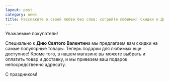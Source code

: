```yaml
---
layout: post
category: news
title: Расскажите о своей любви без слов: согрейте любимых! Скидки к Дню Святого Валентина!
---
```

Уважаемые покупатели!

Специально к **Дню Святого Валентин**а мы предлагаем вам скидки на самые популярные товары. 
Теперь подарки для любимых еще доступнее!
Кроме того, в нашем магазине вы можете выбрать и оплатить товар и доставку, и мы привезем ваш подарок непосредственно адресату.

С праздником!
